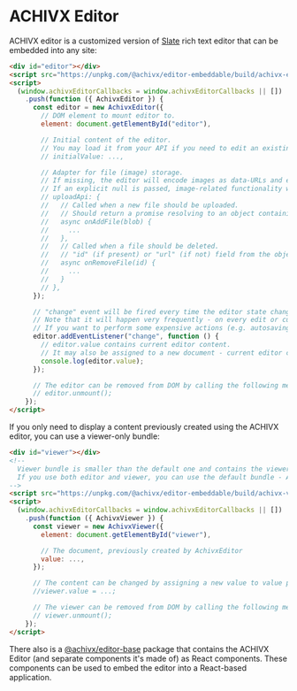 # ACHIVX Editor

ACHIVX editor is a customized version of [Slate](https://www.slatejs.org/) rich text editor that can be embedded into any site:

```HTML
<div id="editor"></div>
<script src="https://unpkg.com/@achivx/editor-embeddable/build/achivx-editor-embeddable.js" async></script>
<script>
  (window.achivxEditorCallbacks = window.achivxEditorCallbacks || [])
    .push(function ({ AchivxEditor }) {
      const editor = new AchivxEditor({
        // DOM element to mount editor to.
        element: document.getElementById("editor"),

        // Initial content of the editor.
        // You may load it from your API if you need to edit an existing document or leave it undefined to start editing a new empty document.
        // initialValue: ...,

        // Adapter for file (image) storage.
        // If missing, the editor will encode images as data-URLs and embed them into the document.
        // If an explicit null is passed, image-related functionality will be disabled.
        // uploadApi: {
        //   // Called when a new file should be uploaded.
        //   // Should return a promise resolving to an object containing at least `url` field, containing a valid URL of the file.
        //   async onAddFile(blob) {
        //     ...
        //   },
        //   // Called when a file should be deleted.
        //   // "id" (if present) or "url" (if not) field from the object previously returned from onAddFile is passed.
        //   async onRemoveFile(id) {
        //     ...
        //   }
        // },
      });

      // "change" event will be fired every time the editor state changes.
      // Note that it will happen very frequently - on every edit or cursor move.
      // If you want to perform some expensive actions (e.g. autosaving the document to server) on changes, some debouncing/throttling will be necessary.
      editor.addEventListener("change", function () {
        // editor.value contains current editor content.
        // It may also be assigned to a new document - current editor content will be replaced by the new value.
        console.log(editor.value);
      });

      // The editor can be removed from DOM by calling the following method:
      // editor.unmount();
    });
</script>
```

If you only need to display a content previously created using the ACHIVX editor, you can use a viewer-only bundle:

```HTML
<div id="viewer"></div>
<!--
  Viewer bundle is smaller than the default one and contains the viewer only.
  If you use both editor and viewer, you can use the default bundle - AchivxViewer is still available there.
-->
<script src="https://unpkg.com/@achivx/editor-embeddable/build/achivx-viewer-embeddable.js" async></script>
<script>
  (window.achivxEditorCallbacks = window.achivxEditorCallbacks || [])
    .push(function ({ AchivxViewer }) {
      const viewer = new AchivxViewer({
        element: document.getElementById("viewer"),

        // The document, previously created by AchivxEditor
        value: ...,
      });

      // The content can be changed by assigning a new value to value property:
      //viewer.value = ...;

      // The viewer can be removed from DOM by calling the following method:
      // viewer.unmount();
    });
</script>
```

There also is a [@achivx/editor-base](./packages/achivx-editor-base/) package that contains the ACHIVX Editor (and separate components it's made of) as React components.
These components can be used to embed the editor into a React-based application.
